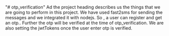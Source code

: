 "# otp_verification"
Ad the project heading describes us the things that we are going to perform in this project.
We have used fast2sms for sending the messages and we integrated it with nodejs.
So , a user can register and get an otp..
Further the otp will be verified at the time of otp_verification.
We are also setting the jwtTokens once the user enter otp  is verified.
